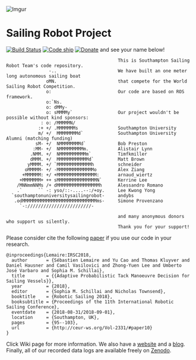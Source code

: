![Imgur](http://i.imgur.com/71942qv.jpg)
# Sailing Robot Project

[![Build Status](https://travis-ci.org/Maritime-Robotics-Student-Society/sailing-robot.svg?branch=master)](https://travis-ci.org/Maritime-Robotics-Student-Society/sailing-robot) 
[![Code ship](https://codeship.com/projects/c7f9b0a0-ab07-0133-6c63-4a9cc2c4d260/status?branch=master)]()
[![Donate](https://img.shields.io/badge/Donate-PayPal-green.svg)](https://www.paypal.com/cgi-bin/webscr?cmd=_s-xclick&hosted_button_id=TUL52K7SWV2GL) and see your name below!

```
                                          This is Southampton Sailing Robot Team's code repository.
                -..                       We have built an one meter long autonomous sailing boat  
               oMN.                       that compete for the World Sailing Robot Competition.
               o:                         Our code are based on ROS framework. 
               o:`Ns.                     
               o: dMMy-                   
               o: sMMMMy`                 Our project wouldn't be possible without kind sponsors: 
             : o: /MMMMMN/               
            :+ +/ .MMMMMMMs               Southampton University 
            m/ +/  MMMMMMMMd`             Southampton University Alumni (matching funding)
           sM- +/  NMMMMMMMMd`            Bob Preston
          :MM- +/  NMMMMMMMMMm.           Alistair Lynn
         .NMM. +/  NMMMMMMMMMMm`          Timfkmiller
         dMMM. +/  MMMMMMMMMMMMd`         Matt Brown
        yMMMM. +/ `MMMMMMMMMMMMMh         schneider
       oMMMMM- +/ -MMMMMMMMMMMMMMo        Alex Ziang
      +MMMMMM: +/ +MMMMMMMMMMMMMMM:       arnaud_wiertz
     +MMMMMMM+ ++ sMMMMMMMMMMMMMMMN`      Kerrine Lee
    /MNNmmNNMs /+ dMMMMMMMMMMMMMMMMh      Alessandro Romano
    .`      `` -: yso/::-....--:/+oy.     Lee Kwong Yong
  `southamptonuniversitysailingrobot-     andybs
   .odMMMMMMMMMMMMMMMMMMMMMMMMMMMMms-     Simone Provenzano
     `-:////////////////////////-          
                                          
                                          and many anonymous donors who support us silently.
                                          Thank you for your support!
```

Please consider cite the following [paper](https://arxiv.org/abs/1903.06677) if you use our code in your research.

```
@inproceedings{Lemaire:IRSC2018,
  author       = {Sébastien Lemaire and Yu Cao and Thomas Kluyver and Daniel Hausner and Camil Vasilovici and Zhong-Yuen Lee and Umberto José Varbaro and Sophia M. Schillai},
  title        = {{Adaptive Probabilistic Tack Manoeuvre Decision for Sailing Vessels}},
  year         = {2018},
  editor       = {Sophia M. Schillai and Nicholas Townsend},
  booktitle    = {Robotic Sailing 2018},
  booksubtitle = {Proceedings of the 11th International Robotic Sailing Conference},
  eventdate    = {2018-08-31/2018-09-01},
  location     = {Southampton, UK},
  pages        = {95--103},
  url          = {http://ceur-ws.org/Vol-2331/#paper10}
}

```


Click Wiki page for more information. We also have a [website](http://sotonsailrobot.org/) and a [blog](https://blog.sotonsailrobot.org/). Finally, all of our recorded data logs are available freely on [Zenodo](https://zenodo.org/record/3666184).
